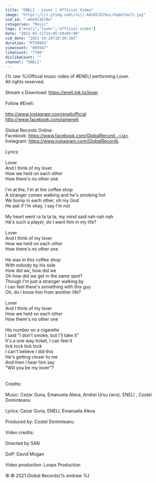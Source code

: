 ```yaml
---
title: "ENELI - Lover | Official Video"
image: "https:\/\/i.ytimg.com\/vi\/-Adn011E76w\/hqdefault.jpg"
vid_id: "-Adn011E76w"
categories: "Music"
tags: ["eneli","lover","official video"]
date: "2022-03-21T14:05:59+03:00"
vid_date: "2021-10-28T10:30:10Z"
duration: "PT2M46S"
viewcount: "805647"
likeCount: "7708"
dislikeCount: ""
channel: "ENELI"
---
```

{% raw %}Official music video of #ENELI performing Lover.<br />All rights reserved.<br /><br />Stream x Download: <a rel="nofollow" target="blank" href="https://eneli.lnk.to/lover">https://eneli.lnk.to/lover</a><br /><br />Follow #Eneli:<br /><br /><a rel="nofollow" target="blank" href="http://www.instagram.com/eneliofficial">http://www.instagram.com/eneliofficial</a><br /><a rel="nofollow" target="blank" href="http://www.facebook.com/iameneli">http://www.facebook.com/iameneli</a><br /><br />Global Records Online: <br />Facebook: <a rel="nofollow" target="blank" href="https://www.facebook.com/GlobalRecord...">https://www.facebook.com/GlobalRecord...</a><br />Instagram: <a rel="nofollow" target="blank" href="https://www.instagram.com/GlobalRecords">https://www.instagram.com/GlobalRecords</a><br /><br />Lyrics:<br /><br />Lover<br />And I think of my lover<br />How we held on each other<br />How there's no other one<br /><br />I'm at the, I'm at the coffee shop<br />A stranger comes walking and he's smoking hot<br />We bump in each other, oh my God<br />He ask if I'm okay, I say I'm not <br /><br />My heart went ra ta ta ta, my mind said nah nah nah<br />He's such a player, do I want him in my life?<br /><br />Lover<br />And I think of my lover<br />How we held on each other<br />How there's no other one<br /><br />He was in this coffee shop<br />With nobody by his side<br />How did we, how did we<br />Oh how did we get in the same spot?<br />Though I'm just a stranger walking by<br />I can feel there's something with this guy<br />Oh, do I know him from another life?<br /><br />Lover<br />And I think of my lover<br />How we held on each other<br />How there's no other one<br /><br />His number on a cigarette<br />I said &quot;I don't smoke, but I'll take it&quot;<br />It's a one way ticket, I can feel it<br />tick tock tick tock<br />I can't believe I did this<br />He's getting closer to me<br />And then I hear him say<br />&quot;Will you be my lover&quot;?<br /><br /><br />Credits:<br /><br />Music: Cezar Guna, Emanuela Alexa, Andrei Ursu (wrs), ENELI , Costel Dominteanu<br /><br />Lyrics: Cezar Guna, ENELI, Emanuela Alexa<br /><br />Produced by: Costel Dominteanu<br /><br />Video credits:<br /><br />Directed by SAN<br /><br />DoP: David Mogan<br /><br />Video production: Loops Production<br /><br />℗ ©️ 2021 Global Records{% endraw %}
